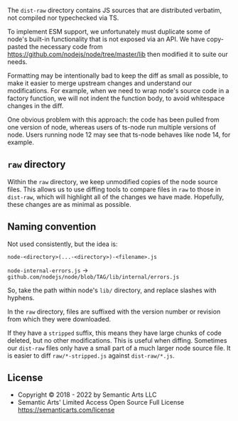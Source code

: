 The `dist-raw` directory contains JS sources that are distributed verbatim, not compiled nor typechecked via TS.

To implement ESM support, we unfortunately must duplicate some of node's built-in functionality that is not
exposed via an API.  We have copy-pasted the necessary code from https://github.com/nodejs/node/tree/master/lib
then modified it to suite our needs.

Formatting may be intentionally bad to keep the diff as small as possible, to make it easier to merge
upstream changes and understand our modifications.  For example, when we need to wrap node's source code
in a factory function, we will not indent the function body, to avoid whitespace changes in the diff.

One obvious problem with this approach: the code has been pulled from one version of node, whereas users of ts-node
run multiple versions of node.
Users running node 12 may see that ts-node behaves like node 14, for example.

## `raw` directory

Within the `raw` directory, we keep unmodified copies of the node source files.  This allows us to use diffing tools to
compare files in `raw` to those in `dist-raw`, which will highlight all of the changes we have made.  Hopefully, these
changes are as minimal as possible.

## Naming convention

Not used consistently, but the idea is:

`node-<directory>(...-<directory>)-<filename>.js`

`node-internal-errors.js` -> `github.com/nodejs/node/blob/TAG/lib/internal/errors.js`

So, take the path within node's `lib/` directory, and replace slashes with hyphens.

In the `raw` directory, files are suffixed with the version number or revision from which
they were downloaded.

If they have a `stripped` suffix, this means they have large chunks of code deleted, but no other modifications.
This is useful when diffing.  Sometimes our `dist-raw` files only have a small part of a much larger node source file.
It is easier to diff `raw/*-stripped.js` against `dist-raw/*.js`.

## License

- Copyright © 2018 - 2022 by Semantic Arts LLC
- Semantic Arts' Limited Access Open Source Full License https://semanticarts.com/license
